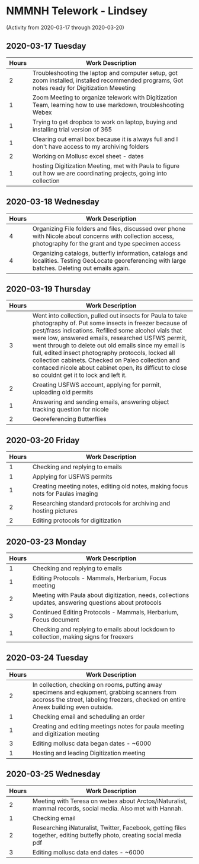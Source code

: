 # NMMNH Telework - Lindsey
(Activity from 2020-03-17 through 2020-03-20)

## 2020-03-17 Tuesday  
Hours | Work Description
-- | --
2 | Troubleshooting the laptop and computer setup, got zoom installed, installed recommended programs, Got notes ready for Digitization Meeeting
1 | Zoom Meeting to organize telework with Digitization Team, learning how to use markdown, troubleshooting Webex
1 | Trying to get dropbox to work on laptop, buying and installing trial version of 365
1 | Clearing out email box because it is always full and I don't have access to my archiving folders
2 | Working on Mollusc excel sheet - dates
1 | hosting Digitization Meeting, met with Paula to figure out how we are coordinating projects, going into collection

## 2020-03-18 Wednesday 
Hours | Work Description
-- | --
4 | Organizing File folders and files, discussed over phone with Nicole about concerns with collection access, photography for the grant and type specimen access
4 | Organizing catalogs, butterfly information, catalogs and localities. Testing GeoLocate georeferencing with large batches. Deleting out emails again.

## 2020-03-19 Thursday 
Hours | Work Description
-- | --
3 | Went into collection, pulled out insects for Paula to take photography of. Put some insects in freezer because of pest/frass indications. Refilled some alcohol vials that were low, answered emails, researched USFWS permit, went through to delete out old emails since my email is full, edited insect photography protocols, locked all collection cabinets. Checked on Paleo collection and contaced nicole about cabinet open, its difficut to close so couldnt get it to lock and left it. 
2 | Creating USFWS account, applying for permit, uploading old permits
1 | Answering and sending emails, answering object tracking question for nicole
2 | Georeferencing Butterflies

## 2020-03-20 Friday
Hours | Work Description
-- | --
1 | Checking and replying to emails 
1 | Applying for USFWS permits
1 | Creating meeting notes, editing old notes, making focus nots for Paulas imaging
2 | Researching standard protocols for archiving and hosting pictures
2 | Editing protocols for digitization

## 2020-03-23 Monday
Hours | Work Description
-- | --
1 | Checking and replying to emails 
1 | Editing Protocols - Mammals, Herbarium, Focus meeting
2 | Meeting with Paula about digitization, needs, collections updates, answering questions about protocols
3 | Continued Editing Protocols - Mammals, Herbarium, Focus document
1 | Checking and replying to emails about lockdown to collection, making signs for freexers

## 2020-03-24 Tuesday
Hours | Work Description
-- | --
2 | In collection, checking on rooms, putting away specimens and eqiupment, grabbing scanners from accross the street, labeling freezers, checked on entire Aneex building even outside. 
1 | Checking email and scheduling an order
1 | Creating and editing meetings notes for paula meeting and digitization meeting
3 | Editing mollusc data began dates - ~6000
1 | Hosting and leading Digitization meeting

## 2020-03-25 Wednesday
Hours | Work Description
-- | --
2 | Meeting with Teresa on webex about Arctos/iNaturalist, mammal records, social media. Also met with Hannah. 
1 | Checking email
2 | Researching iNaturalist, Twitter, Facebook, getting files together, editing buttefly photo, creating social media pdf
3 | Editing mollusc data end dates - ~6000
